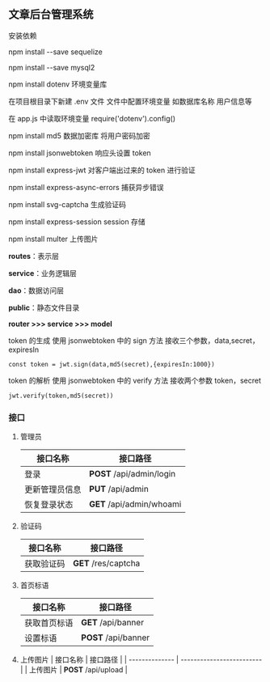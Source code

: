 ## 文章后台管理系统

安装依赖

npm install --save sequelize

npm install --save mysql2

npm install dotenv 环境变量库

在项目根目录下新建 .env 文件 文件中配置环境变量 如数据库名称 用户信息等

在 app.js 中读取环境变量 require('dotenv').config()

npm install md5 数据加密库 将用户密码加密

npm install jsonwebtoken 响应头设置 token

npm install express-jwt 对客户端出过来的 token 进行验证

npm install express-async-errors 捕获异步错误

npm install svg-captcha 生成验证码

npm install express-session session 存储

npm install multer   上传图片

**routes**：表示层

**service**：业务逻辑层

**dao**：数据访问层

**public**：静态文件目录

**router >>> service >>> model**

token 的生成 使用 jsonwebtoken 中的 sign 方法 接收三个参数，data,secret，expiresIn

`const token = jwt.sign(data,md5(secret),{expiresIn:1000})`

token 的解析 使用 jsonwebtoken 中的 verify 方法 接收两个参数 token，secret

`jwt.verify(token,md5(secret))`

### 接口

1. 管理员

   | 接口名称       | 接口路径                  |
   | -------------- | ------------------------- |
   | 登录           | **POST** /api/admin/login |
   | 更新管理员信息 | **PUT** /api/admin        |
   | 恢复登录状态   | **GET** /api/admin/whoami |

2. 验证码

   | 接口名称       | 接口路径                  |
   | -------------- | ------------------------- |
   | 获取验证码          | **GET** /res/captcha |

3. 首页标语  

   | 接口名称 | 接口路径 |
   | -------------- | ----------------------------- |
   | 获取首页标语 | **GET** /api/banner |
   | 设置标语 | **POST** /api/banner |

4. 上传图片
   | 接口名称       | 接口路径                  |
   | -------------- | ------------------------- |
   | 上传图片           | **POST** /api/upload |
